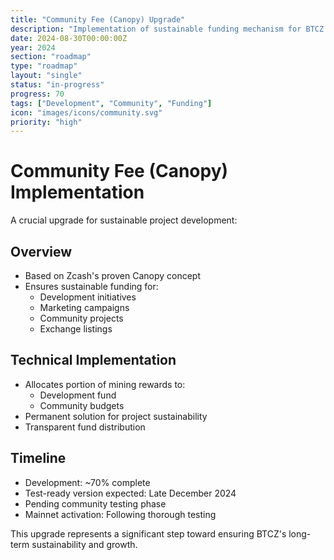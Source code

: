 ```yaml
---
title: "Community Fee (Canopy) Upgrade"
description: "Implementation of sustainable funding mechanism for BTCZ ecosystem"
date: 2024-08-30T00:00:00Z
year: 2024
section: "roadmap"
type: "roadmap"
layout: "single"
status: "in-progress"
progress: 70
tags: ["Development", "Community", "Funding"]
icon: "images/icons/community.svg"
priority: "high"
---
```


# Community Fee (Canopy) Implementation

A crucial upgrade for sustainable project development:

## Overview
- Based on Zcash's proven Canopy concept
- Ensures sustainable funding for:
  - Development initiatives
  - Marketing campaigns
  - Community projects
  - Exchange listings

## Technical Implementation
- Allocates portion of mining rewards to:
  - Development fund
  - Community budgets
- Permanent solution for project sustainability
- Transparent fund distribution

## Timeline
- Development: ~70% complete
- Test-ready version expected: Late December 2024
- Pending community testing phase
- Mainnet activation: Following thorough testing

This upgrade represents a significant step toward ensuring BTCZ's long-term sustainability and growth.
